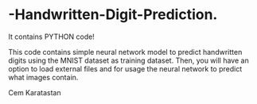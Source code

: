 # -Handwritten-Digit-Prediction.

It contains PYTHON code!

This code contains simple neural network model to predict handwritten digits using the MNIST dataset as training dataset. 
Then, you will have an option to load external files and for usage the neural network to predict what images contain.


Cem Karatastan
